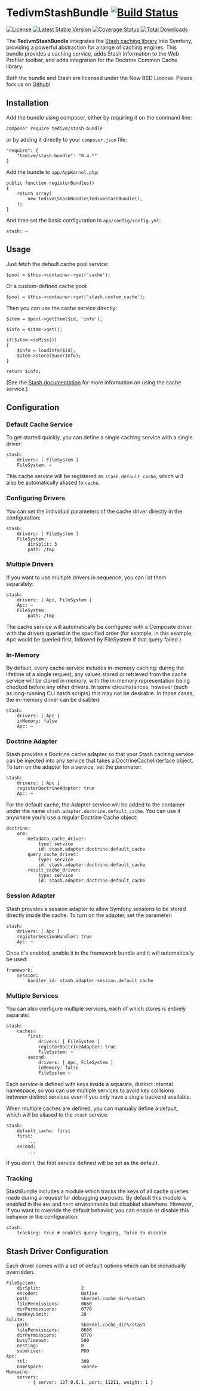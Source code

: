# TedivmStashBundle [![Build Status](https://secure.travis-ci.org/tedious/TedivmStashBundle.svg?branch=master)](http://travis-ci.org/tedious/TedivmStashBundle)

[![License](http://img.shields.io/packagist/l/tedivm/stash-bundle.svg)](https://github.com/tedious/TedivmStashBundle/blob/master/LICENSE)
[![Latest Stable Version](http://img.shields.io/github/release/tedious/TedivmStashBundle.svg)](https://packagist.org/packages/tedivm/stash-bundle)
[![Coverage Status](http://img.shields.io/coveralls/tedious/TedivmStashBundle.svg)](https://coveralls.io/r/tedious/TedivmStashBundle?branch=master)
[![Total Downloads](http://img.shields.io/packagist/dt/tedivm/stash-bundle.svg)](https://packagist.org/packages/tedivm/stash-bundle)


The **TedivmStashBundle** integrates the [Stash caching library](https://github.com/tedious/Stash) into Symfony, providing a
powerful abstraction for a range of caching engines. This bundle provides a caching service, adds Stash information to
the Web Profiler toolbar, and adds integration for the Doctrine Common Cache library.

Both the bundle and Stash are licensed under the New BSD License. Please fork us on [Github](https://github.com/tedious/TedivmStashBundle)!

## Installation ##

Add the bundle using composer, either by requiring it on the command line:

    composer require tedivm/stash-bundle

or by adding it directly to your `composer.json` file:

    "require": {
        "tedivm/stash-bundle": "0.4.*"
    }

Add the bundle to `app/AppKernel.php`:

    public function registerBundles()
    {
        return array(
            new Tedivm\StashBundle\TedivmStashBundle(),
        );
    }

And then set the basic configuration in `app/config/config.yml`:

`stash: ~`

## Usage ##

Just fetch the default cache pool service:

`$pool = $this->container->get('cache');`

Or a custom-defined cache pool:

`$pool = $this->container->get('stash.custom_cache');`

Then you can use the cache service directly:

    $item = $pool->getItem($id, 'info');

    $info = $item->get();

    if($item->isMiss())
    {
        $info = loadInfo($id);
        $item->store($userInfo);
    }

    return $info;

(See the [Stash documentation](http://stash.tedivm.com/) for more information on using the cache service.)

## Configuration ##

### Default Cache Service ###

To get started quickly, you can define a single caching service with a single driver:

    stash:
        drivers: [ FileSystem ]
        FileSystem: ~

This cache service will be registered as `stash.default_cache`, which will also be automatically aliased to `cache`.

### Configuring Drivers ###

You can set the individual parameters of the cache driver directly in the configuration:

    stash:
        drivers: [ FileSystem ]
        FileSystem:
            dirSplit: 3
            path: /tmp

### Multiple Drivers ###

If you want to use multiple drivers in sequence, you can list them separately:

    stash:
        drivers: [ Apc, FileSystem ]
        Apc: ~
        FileSystem:
            path: /tmp

The cache service will automatically be configured with a Composite driver, with the drivers queried in the specified
order (for example, in this example, Apc would be queried first, followed by FileSystem if that query failed.)

### In-Memory ###

By default, every cache service includes in-memory caching: during the lifetime of a single request, any values stored
or retrieved from the cache service will be stored in memory, with the in-memory representation being checked before
any other drivers. In some circumstances, however (such as long-running CLI batch scripts) this may not be desirable.
In those cases, the in-memory driver can be disabled:

    stash:
        drivers: [ Apc ]
        inMemory: false
        Apc: ~

### Doctrine Adapter ###

Stash provides a Doctrine cache adapter so that your Stash caching service can be injected into any service that takes
a DoctrineCacheInterface object. To turn on the adapter for a service, set the parameter:

    stash:
        drivers: [ Apc ]
        registerDoctrineAdapter: true
        Apc: ~

For the default cache, the Adapter service will be added to the container under the name
`stash.adapter.doctrine.default_cache`. You can use it anywhere you'd use a regular Doctrine Cache object:

    doctrine:
        orm:
            metadata_cache_driver:
                type: service
                id: stash.adapter.doctrine.default_cache
            query_cache_driver:
                type: service
                id: stash.adapter.doctrine.default_cache
            result_cache_driver:
                type: service
                id: stash.adapter.doctrine.default_cache

### Session Adapter ###

Stash provides a session adapter to allow Symfony sessions to be stored directly inside the cache. To turn on the
adapter, set the parameter:

    stash:
        drivers: [ Apc ]
        registerSessionHandler: true
        Apc: ~

Once it's enabled, enable it in the framework bundle and it will automatically be used:

    framework:
        session:
            handler_id: stash.adapter.session.default_cache

### Multiple Services ###

You can also configure multiple services, each of which stores is entirely separate:

    stash:
        caches:
            first:
                drivers: [ FileSystem ]
                registerDoctrineAdapter: true
                FileSystem: ~
            second:
                drivers: [ Apc, FileSystem ]
                inMemory: false
                FileSystem ~

Each service is defined with keys inside a separate, distinct internal namespace, so you can use multiple services to
avoid key collisions between distinct services even if you only have a single backend available.

When multiple caches are defined, you can manually define a default, which will be aliased to the `stash` service:

    stash:
        default_cache: first
        first:
            ...
        second:
            ...

If you don't, the first service defined will be set as the default.

### Tracking ###

StashBundle includes a module which tracks the keys of all cache queries made during a request for debugging purposes.
By default this module is enabled in the `dev` and `test` environments but disabled elsewhere. However, if you want to 
override the default behavior, you can enable or disable this behavior in the configuration:

    stash:
        tracking: true # enables query logging, false to disable

## Stash Driver Configuration ##

Each driver comes with a set of default options which can be individually overridden.

    FileSystem:
        dirSplit:               2
        encoder:                Native
        path:                   %kernel.cache_dir%/stash
        filePermissions:        0660
        dirPermissions:         0770
        memKeyLimit:            20
    Sqlite:
        path:                   %kernel.cache_dir%/stash
        filePermissions:        0660
        dirPermissions:         0770
        busyTimeout:            500
        nesting:                0
        subdriver:              PDO
    Apc:
        ttl:                    300
        namespace:              <none>
    Memcache:
        servers:
            - { server: 127.0.0.1, port: 11211, weight: 1 }
